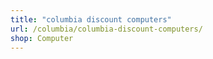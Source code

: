 ```yaml
---
title: "columbia discount computers"
url: /columbia/columbia-discount-computers/
shop: Computer
---
```

